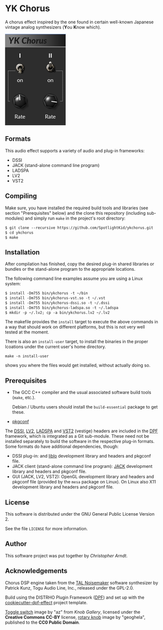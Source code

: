# YK Chorus

A chorus effect inspired by the one found in certain well-known Japanese
vintage analog synthesizers (**Y**ou **K**now which).

![screenshot](screenshot.png)


## Formats

This audio effect supports a variety of audio and plug-in frameworks:

* DSSI
* JACK (stand-alone command line program)
* LADSPA
* LV2
* VST2


## Compiling

Make sure, you have installed the required build tools and libraries (see
section "Prerequisites" below) and the clone this repository (including
sub-modules) and simply run `make` in the project's root directory:

    $ git clone --recursive https://github.com/SpotlightKid/ykchorus.git
    $ cd ykchorus
    $ make


## Installation

After compilation has finished, copy the desired plug-in shared libraries or
bundles or the stand-alone program to the appropriate locations.

The following command line examples assume you are using a Linux system:

    $ install -Dm755 bin/ykchorus -t ~/bin
    $ install -Dm755 bin/ykchorus-vst.so -t ~/.vst
    $ install -Dm755 bin/ykchorus-dssi.so -t ~/.dssi
    $ install -Dm755 bin/ykchorus-ladspa.so -t ~/.ladspa
    $ mkdir -p ~/.lv2; cp -a bin/ykchorus.lv2 ~/.lv2

The makefile provides the `install` target to execute the above commands in a
way that should work on different platforms, but this is not very well tested
at the moment.

There is also an `install-user` target, to install the binaries in the proper
lcoations under the current user's home directory.

    make -n install-user

shows you where the files would get installed, without actually doing so.


## Prerequisites

* The GCC C++ compiler and the usual associated software build tools
  (`make`, etc.).

  Debian / Ubuntu users should install the `build-essential` package
  to get these.

* [pkgconf]

The [DSSI], [LV2], [LADSPA] and [VST2] (vestige) headers are included in the
[DPF] framework, which is integrated as a Git sub-module. These need not be
installed separately to build the software in the respective plug-in formats.
Some formats do have additional dependencies, though:

* DSSI plug-in: and [liblo] development library and headers and pkgconf file.
* JACK client (stand-alone command line program): [JACK] development library
  and headers and pkgconf file.
* GUI (JACK, LV2, VST2): OpenGL development library and headers and pkgconf
  file (provided by the `mesa` package on Linux). On Linux also X11
  development library and headers and pkgconf file.


## License

This software is distributed under the GNU General Public License Version 2.

See the file `LICENSE` for more information.


## Author

This software project was put together by *Christopher Arndt*.


## Acknowledgements

Chorus DSP engine taken from the [TAL Noisemaker] software synthesizer by
Patrick Kunz, Togu Audio Line, Inc., released under the GPL-2.0.

Build using the DISTRHO Plugin Framework ([DPF]) and set up with the
[cookiecutter-dpf-effect] project template.

[Toggle switch] image by "az" from *Knob Gallery*, licensed under the
**Creative Commons CC-BY** license, [rotary knob] image by "geoghela",
published to the **CC0 Public Domain**.


[cookiecutter-dpf-effect]: https://github.com/SpotlightKid/cookiecutter-dpf-effect
[DPF]: https://github.com/DISTRHO/DPF
[DSSI]: http://dssi.sourceforge.net/
[JACK]: http://jackaudio.org/
[LADSPA]: http://www.ladspa.org/
[liblo]: http://liblo.sourceforge.net/
[LV2]: http://lv2plug.in/
[pkgconf]: https://github.com/pkgconf/pkgconf
[rotary knob]: https://www.g200kg.com/en/webknobman/gallery.php?m=p&p=1200
[TAL Noisemaker]: https://tal-software.com/products/tal-noisemaker
[Toggle switch]: https://www.g200kg.com/en/webknobman/gallery.php?m=p&p=58
[VST2]: https://en.wikipedia.org/wiki/Virtual_Studio_Technology